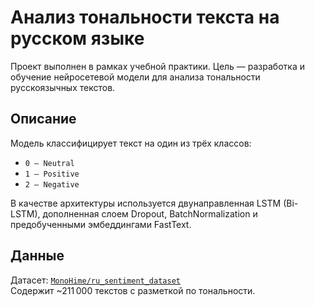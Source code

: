 # Анализ тональности текста на русском языке
Проект выполнен в рамках учебной практики. Цель — разработка и обучение нейросетевой модели для анализа тональности русскоязычных текстов.

## Описание

Модель классифицирует текст на один из трёх классов:
- `0 — Neutral`
- `1 — Positive`
- `2 — Negative`

В качестве архитектуры используется двунаправленная LSTM (Bi-LSTM), дополненная слоем Dropout, BatchNormalization и предобученными эмбеддингами FastText.

## Данные

Датасет: [`MonoHime/ru_sentiment_dataset`](https://huggingface.co/datasets/MonoHime/ru_sentiment_dataset)  
Содержит ~211 000 текстов с разметкой по тональности.
